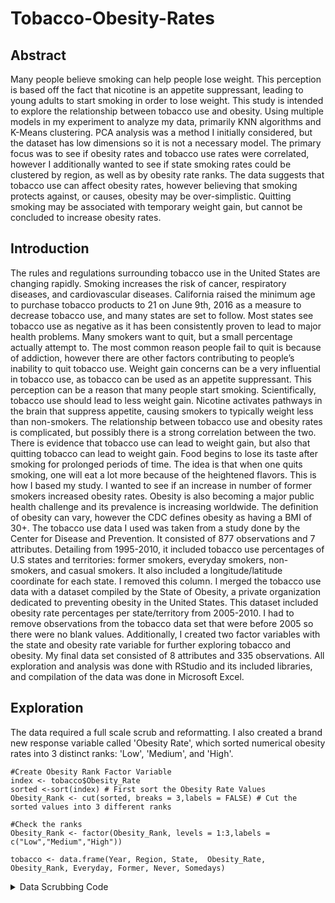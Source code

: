 # Tobacco-Obesity-Rates

## Abstract
Many people believe smoking can help people lose weight. This perception is based off the fact that nicotine is an appetite suppressant, leading to young adults to start smoking in order to lose weight. This study is intended to explore the relationship between tobacco use and obesity.
Using multiple models in my experiment to analyze my data, primarily KNN algorithms and K-Means clustering. PCA analysis was a method I initially considered, but the dataset has low dimensions so it is not a necessary model. The primary focus was to see if obesity rates and tobacco use rates were correlated, however I additionally wanted to see if state smoking rates could be clustered by region, as well as by obesity rate ranks.
The data suggests that tobacco use can affect obesity rates, however believing that smoking protects against, or causes, obesity may be over-simplistic. Quitting smoking may be associated with temporary weight gain, but cannot be concluded to increase obesity rates.

## Introduction

The rules and regulations surrounding tobacco use in the United States are changing rapidly. Smoking increases the risk of cancer, respiratory diseases, and cardiovascular diseases. California raised the minimum age to purchase tobacco products to 21 on June 9th, 2016 as a measure to decrease tobacco use, and many states are set to follow. Most states see tobacco use as negative as it has been consistently proven to lead to major health problems.
Many smokers want to quit, but a small percentage actually attempt to. The most common reason people fail to quit is because of addiction, however there are other factors contributing to people’s inability to quit tobacco use. Weight gain concerns can be a very influential in tobacco use, as tobacco can be used as an appetite suppressant. This perception can be a reason that many people start smoking. Scientifically, tobacco use should lead to less weight gain. Nicotine activates pathways in the brain that suppress appetite, causing smokers to typically weight less than non-smokers.
The relationship between tobacco use and obesity rates is complicated, but possibly there is a strong correlation between the two. There is evidence that tobacco use can lead to weight gain, but also that quitting tobacco can lead to weight gain. Food begins to lose its taste after smoking for prolonged periods of time. The idea is that when one quits smoking, one will eat a lot more because of the heightened flavors. This is how I based my study. I wanted to see if an increase in number of former smokers increased obesity rates.
Obesity is also becoming a major public health challenge and its prevalence is increasing worldwide. The definition of obesity can vary, however the CDC defines obesity as having a BMI of 30+.
The tobacco use data I used was taken from a study done by the Center for Disease and Prevention. It consisted of 877 observations and 7 attributes. Detailing from 1995-2010, it included tobacco use percentages of U.S states and territories: former smokers, everyday smokers, non-smokers, and casual smokers. It also included a longitude/latitude coordinate for each state. I removed this column.
I merged the tobacco use data with a dataset compiled by the State of Obesity, a private organization dedicated to preventing obesity in the United States. This dataset included obesity rate percentages per state/territory from 2005-2010. I had to remove observations from the tobacco data set that were before 2005 so there were no blank values.
Additionally, I created two factor variables with the state and obesity rate variable for further exploring tobacco and obesity. My final data set consisted of 8 attributes and 335 observations.
All exploration and analysis was done with RStudio and its included libraries, and compilation of the data was done in Microsoft Excel.

## Exploration
The data required a full scale scrub and reformatting. I also created a brand new response variable called 'Obesity Rate', which sorted numerical obesity rates into 3 distinct ranks: 'Low', 'Medium', and 'High'.
```
#Create Obesity Rank Factor Variable
index <- tobacco$Obesity_Rate
sorted <-sort(index) # First sort the Obesity Rate Values
Obesity_Rank <- cut(sorted, breaks = 3,labels = FALSE) # Cut the sorted values into 3 different ranks

#Check the ranks
Obesity_Rank <- factor(Obesity_Rank, levels = 1:3,labels = c("Low","Medium","High"))

tobacco <- data.frame(Year, Region, State,  Obesity_Rate, Obesity_Rank, Everyday, Former, Never, Somedays)
```

<details><summary>Data Scrubbing Code</summary>
<p>

```{r ,include = FALSE, cache=TRUE, message=FALSE, warning=FALSE}
## indents are for indenting r code as formatted text
## They may need to be adjusted depending on your OS
indent1 = '    '
indent2 = '        '
indent3 = '            '
runsoln = FALSE
library(ggthemes)
library(dplyr)
library(data.table)
library(maps)
library(ISLR)
library(class)
library(data.table)
library(gridExtra)
library(xtable)
library(ggplot2)
```

```{r, echo=FALSE, indent=indent1, warning=FALSE, message=FALSE}
library(ggthemes)
library(dplyr)
library(data.table)
library(maps)
library(ISLR)
library(class)
library(data.table)
library(gridExtra)
library(xtable)
library(ggplot2)
#Read and relabel
setwd("/Users/adriandevos/Desktop/")
tobacco = read.csv("tobacco2.csv",na.strings=c("", "NA"), stringsAsFactors = FALSE)  # read csv file 

tobacco$Location.1<- NULL
Everyday <- tobacco$Smoke.everyday
Somedays <- tobacco$Smoke.some.days
Former <- tobacco$Former.smoker
Never <- tobacco$Never.smoked
Year <- tobacco$Year
State <- tobacco$State
Region<- tobacco$Region
Obesity_Rate<-tobacco$Rate
tobacco <- subset(tobacco, tobacco$Year>=2005) 

#Remove special characters
Never <- as.numeric(substr(tobacco$Never.smoked,0,nchar(tobacco$Never.smoked)-1))
Everyday <- as.numeric(substr(tobacco$Smoke.everyday,0,nchar(tobacco$Smoke.everyday)-1))
Somedays <- as.numeric(substr(tobacco$Smoke.some.days,0,nchar(tobacco$Smoke.some.days)-1))
Former <- as.numeric(substr(tobacco$Former.smoker,0,nchar(tobacco$Former.smoker)-1))
Obesity_Rate <- as.numeric(substr(tobacco$Rate,0,nchar(tobacco$Rate)-1))

tobacco <- data.frame(Year, Region, State, Obesity_Rate, Everyday, Former, Never, Somedays)



##Dividing data by region
Western <- tobacco[grep("Western", tobacco$Region),]
Eastern <- tobacco[grep("Eastern", tobacco$Region),]
Midwestern <- tobacco[grep("Midwestern", tobacco$Region),]
Territory <- tobacco[grep("Territory", tobacco$Region),]
Southern <- tobacco[grep("Southern", tobacco$Region),]
Nationwide <- tobacco[grep("National", tobacco$Region),]


##Seperate by years
year2005<- tobacco[grep("2005", tobacco$Year),]
year2006<- tobacco[grep("2006", tobacco$Year),]
year2007<- tobacco[grep("2007", tobacco$Year),]
year2008<- tobacco[grep("2008", tobacco$Year),]
year2009<- tobacco[grep("2009", tobacco$Year),]
year2010<- tobacco[grep("2010", tobacco$Year),]
tobacco <- subset(tobacco, tobacco$Year>=2005)

#Create Obesity Rank Factor Variable
index <- tobacco$Obesity_Rate
sorted <-sort(index) # First sort the Obesity Rate Values
Obesity_Rank <- cut(sorted, breaks = 3,labels = FALSE) # Cut the sorted values into 3 different ranks

#Check the ranks
Obesity_Rank <- factor(Obesity_Rank, levels = 1:3,labels = c("Low","Medium","High"))

tobacco <- data.frame(Year, Region, State,  Obesity_Rate, Obesity_Rank, Everyday, Former, Never, Somedays)
``` 

I first wanted to see if former smoking rates affected obesity rates. My initial hypothesis was that previously smoking would lead to obesity. I explored the data visually.
![](images/yearlyplots.jpeg)

Based on the data, a higher percentage of former smokers leads to a lower percentage of obesity rates. This is the opposite of what I expected when I initally began the study. This supports the hypothesis that tobacco use does prevent weight gain. A conclusion could be based just off of these graphs. However, I wanted to explore the data more.
